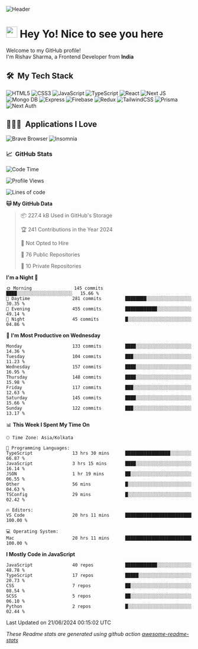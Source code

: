 ![Header](https://github.com/0xrishavsharma/0xrishavsharma/assets/63146727/d1ced55d-0def-4c32-8adf-552853988438)


<h1>
  <img src="https://emojis.slackmojis.com/emojis/images/1531849430/4246/blob-sunglasses.gif?1531849430" width="30"/> 
  Hey Yo! Nice to see you here 
<!--   <img src="https://user-images.githubusercontent.com/18350557/176309783-0785949b-9127-417c-8b55-ab5a4333674e.gif" width="30"/>  -->
</h1> 

<p>Welcome to my GitHub profile! </br> I'm Rishav Sharma, a Frontend Developer from <b>India</b>
<h2> 🛠 &nbsp;My Tech Stack</h3>

  ![HTML5](https://img.shields.io/badge/html5-%23E34F26.svg?style=for-the-badge&logo=html5&logoColor=white)
  ![CSS3](https://img.shields.io/badge/css3-%231572B6.svg?style=for-the-badge&logo=css3&logoColor=white)
  ![JavaScript](https://img.shields.io/badge/javascript-%23323330.svg?style=for-the-badge&logo=javascript&logoColor=%23F7DF1E)
  ![TypeScript](https://img.shields.io/badge/typescript-%23007ACC.svg?style=for-the-badge&logo=typescript&logoColor=white)
  ![React](https://img.shields.io/badge/react-%2320232a.svg?style=for-the-badge&logo=react&logoColor=%2361DAFB)
  ![Next JS](https://img.shields.io/badge/Next-black?style=for-the-badge&logo=next.js&logoColor=white)
  ![Mongo DB](https://img.shields.io/badge/MongoDB-13AA52?style=for-the-badge&logo=next.js&logoColor=white)
  ![Express](https://img.shields.io/badge/Express-1D1F21?style=for-the-badge&logo=express&logoColor=white)
  ![Firebase](https://img.shields.io/badge/Firebase-039BE5?style=for-the-badge&logo=Firebase&logoColor=white)
  ![Redux](https://img.shields.io/badge/redux-%23593d88.svg?style=for-the-badge&logo=redux&logoColor=white)
  ![TailwindCSS](https://img.shields.io/badge/tailwindcss-%2338B2AC.svg?style=for-the-badge&logo=tailwind-css&logoColor=white)
  ![Prisma](https://img.shields.io/badge/Prisma-3982CE?style=for-the-badge&logo=Prisma&logoColor=white)
  ![Next Auth](https://img.shields.io/badge/next--auth-3982CE?style=for-the-badge&logo=auth&logoColor=white)

<h2> 👨🏻‍💻 &nbsp;Applications I Love </h3>

  ![Brave Browser](https://img.shields.io/badge/-Brave_Browser-FB542B?style=for-the-badge&logo=brave&logoColor=white)
  ![Insomnia](https://img.shields.io/badge/-Insomnia-5849BE?style=for-the-badge&logo=insomnia&logoColor=white)


<h3> 📈 &nbsp;GitHub Stats </h3>

<!--START_SECTION:waka-->
![Code Time](http://img.shields.io/badge/Code%20Time-135%20hrs%2051%20mins-blue)

![Profile Views](http://img.shields.io/badge/Profile%20Views-0-blue)

![Lines of code](https://img.shields.io/badge/From%20Hello%20World%20I%27ve%20Written-8.2%20million%20lines%20of%20code-blue)

**🐱 My GitHub Data** 

> 📦 227.4 kB Used in GitHub's Storage 
 > 
> 🏆 241 Contributions in the Year 2024
 > 
> 🚫 Not Opted to Hire
 > 
> 📜 76 Public Repositories 
 > 
> 🔑 10 Private Repositories 
 > 
**I'm a Night 🦉** 

```text
🌞 Morning                145 commits         ████░░░░░░░░░░░░░░░░░░░░░   15.66 % 
🌆 Daytime                281 commits         ████████░░░░░░░░░░░░░░░░░   30.35 % 
🌃 Evening                455 commits         ████████████░░░░░░░░░░░░░   49.14 % 
🌙 Night                  45 commits          █░░░░░░░░░░░░░░░░░░░░░░░░   04.86 % 
```
📅 **I'm Most Productive on Wednesday** 

```text
Monday                   133 commits         ████░░░░░░░░░░░░░░░░░░░░░   14.36 % 
Tuesday                  104 commits         ███░░░░░░░░░░░░░░░░░░░░░░   11.23 % 
Wednesday                157 commits         ████░░░░░░░░░░░░░░░░░░░░░   16.95 % 
Thursday                 148 commits         ████░░░░░░░░░░░░░░░░░░░░░   15.98 % 
Friday                   117 commits         ███░░░░░░░░░░░░░░░░░░░░░░   12.63 % 
Saturday                 145 commits         ████░░░░░░░░░░░░░░░░░░░░░   15.66 % 
Sunday                   122 commits         ███░░░░░░░░░░░░░░░░░░░░░░   13.17 % 
```


📊 **This Week I Spent My Time On** 

```text
🕑︎ Time Zone: Asia/Kolkata

💬 Programming Languages: 
TypeScript               13 hrs 30 mins      █████████████████░░░░░░░░   66.87 % 
JavaScript               3 hrs 15 mins       ████░░░░░░░░░░░░░░░░░░░░░   16.14 % 
JSON                     1 hr 19 mins        ██░░░░░░░░░░░░░░░░░░░░░░░   06.55 % 
Other                    56 mins             █░░░░░░░░░░░░░░░░░░░░░░░░   04.63 % 
TSConfig                 29 mins             █░░░░░░░░░░░░░░░░░░░░░░░░   02.42 % 

🔥 Editors: 
VS Code                  20 hrs 11 mins      █████████████████████████   100.00 % 

💻 Operating System: 
Mac                      20 hrs 11 mins      █████████████████████████   100.00 % 
```

**I Mostly Code in JavaScript** 

```text
JavaScript               40 repos            ████████████░░░░░░░░░░░░░   48.78 % 
TypeScript               17 repos            █████░░░░░░░░░░░░░░░░░░░░   20.73 % 
CSS                      7 repos             ██░░░░░░░░░░░░░░░░░░░░░░░   08.54 % 
SCSS                     5 repos             ██░░░░░░░░░░░░░░░░░░░░░░░   06.10 % 
Python                   2 repos             █░░░░░░░░░░░░░░░░░░░░░░░░   02.44 % 
```




 Last Updated on 21/06/2024 00:15:02 UTC
<!--END_SECTION:waka-->
*These Readme stats are generated using github action [awesome-readme-stats](https://github.com/anmol098/waka-readme-stats)*
